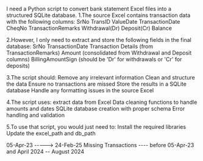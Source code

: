 I need a Python script to convert bank statement Excel files into a structured SQLite database. 
1.The source Excel contains transaction data with the following columns:
SrNo
TransID
ValueDate
TransactionDate
CheqNo
TransactionRemarks
Withdrawal(Dr)
Deposit(Cr)
Balance

2.However, I only need to extract and store the following fields in the final database:
SrNo
TransactionDate
Transaction Details (from TransactionRemarks)
Amount (consolidated from Withdrawal and Deposit columns)
BillingAmountSign (should be 'Dr' for withdrawals or 'Cr' for deposits)

3.The script should:
Remove any irrelevant information
Clean and structure the data
Ensure no transactions are missed
Store the results in a SQLite database
Handle any formatting issues in the source Excel

4.The script uses:
extract data from Excel
Data cleaning functions to handle amounts and dates
SQLite database creation with proper schema
Error handling and validation

5.To use that script, you would just need to:
Install the required libraries
Update the excel_path and db_path 

05-Apr-23               ----->                24-Feb-25
Missing Transactions ----   before 05-Apr-23   and April 2024 -- August 2024